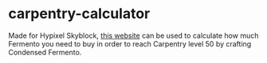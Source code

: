 # carpentry-calculator
Made for Hypixel Skyblock, [this website](github.com/knotnitin/carpentry-calculator) can be used to calculate how much Fermento you need to buy in order to reach Carpentry level 50 by crafting Condensed Fermento.
